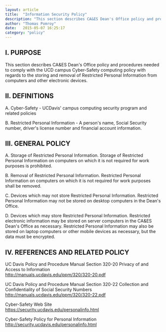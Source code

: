 ```yaml
---
layout: article
title:  "Information Security Policy"
description: "This section describes CA&ES Dean's Office policy and procedures needed to comply with the UCD campus Cyber-Safety computing policy with regards to the storing and removal of Restricted Personal Information from computers and other electronic devices."
author: "Thomas Pomroy"
date:   2015-05-07 16:25:17
category: "policy"
---
```

<h2>I. PURPOSE</h2>
<p>This section describes CA&amp;ES Dean's Office policy and procedures needed to comply with the UCD campus Cyber-Safety computing policy with regards to the storing and removal of Restricted Personal Information from computers and other electronic devices.</p>
<h2>II. DEFINITIONS</h2>
<p>A. Cyber-Safety - UCDavis' campus computing security program and related policies</p>
<p>B. Restricted Personal Information - A person's name, Social Security number, driver's license number and financial account information.</p>
<h2>III. GENERAL POLICY</h2>
<p>A. Storage of Restricted Personal Information. Storage of Restricted Personal Information on computers on which it is not required for work purposes is prohibited.</p>
<p>B. Removal of Restricted Personal Information. Restricted Personal Information on computers on which it is not required for work purposes shall be removed.</p>
<p>C. Devices which may not store Restricted Personal Information. Restricted Personal Information may not be stored on desktop computers in the Dean's Office.</p>
<p>D. Devices which may store Restricted Personal Information. Restricted electronic information may be stored on server computers in the CA&amp;ES Dean's Office as necessary. Restricted Personal Information may also be stored on laptop computers or other mobile devices as necessary, but the data must be encrypted.</p>
<h2>IV. REFERENCES AND RELATED POLICY</h2>
<p>UC Davis Policy and Procedure Manual Section 320-20 Privacy of and Access to Information
    <br /><a href="http://manuals.ucdavis.edu/ppm/320/320-20.pdf" target="_blank">http://manuals.ucdavis.edu/ppm/320/320-20.pdf</a></p>
<p>UC Davis Policy and Procedure Manual Section 320-22 Collection and Confidentiality of Social Security Numbers
    <br /><a class="external-link" href="http://manuals.ucdavis.edu/PPM/320/320-20.pdf" target="_blank">http://manuals.ucdavis.edu/ppm/320/320-22.pdf</a></p>
<p>Cyber-Safety Web Site
    <br /><a href="https://security.ucdavis.edu/personalinfo.html" target="_blank">https://security.ucdavis.edu/personalinfo.html</a></p>
<p>Cyber-Safety Policy for Personal Information
    <br /><a href="http://security.ucdavis.edu/personalinfo.html" target="_blank">http://security.ucdavis.edu/personalinfo.html</a></p>
